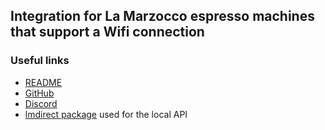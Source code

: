 ## Integration for La Marzocco espresso machines that support a Wifi connection

### Useful links
- [README](https://github.com/zweckj/lamarzocco/blob/master/README.md)
- [GitHub](https://github.com/zweckj/lamarzocco)
- [Discord](https://discord.gg/SwpW46rR4p)
- [lmdirect package](https://github.com/zweckj/lmdirect) used for the local API
